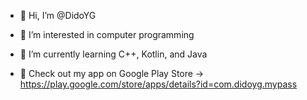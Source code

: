 - 👋 Hi, I’m @DidoYG
- 👀 I’m interested in computer programming
- 🌱 I’m currently learning C++, Kotlin, and Java

- 📱 Check out my app on Google Play Store -> https://play.google.com/store/apps/details?id=com.didoyg.mypass

<!---
DidoYG/DidoYG is a ✨ special ✨ repository because its `README.md` (this file) appears on your GitHub profile.
You can click the Preview link to take a look at your changes.
--->
